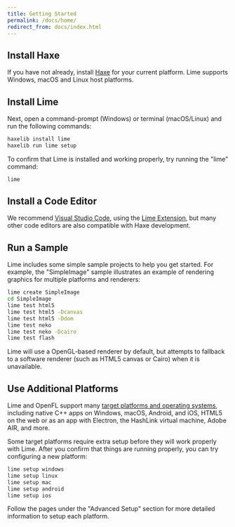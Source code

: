```yaml
---
title: Getting Started
permalink: /docs/home/
redirect_from: docs/index.html
---
```


## Install Haxe

If you have not already, install [Haxe](https://haxe.org/download/) for your current platform. Lime supports Windows, macOS and Linux host platforms.


## Install Lime

Next, open a command-prompt (Windows) or terminal (macOS/Linux) and run the following commands:

```bash
haxelib install lime
haxelib run lime setup
```

To confirm that Lime is installed and working properly, try running the "lime" command:

```bash
lime
```


## Install a Code Editor

We recommend [Visual Studio Code](https://code.visualstudio.com), using the [Lime Extension](https://marketplace.visualstudio.com/items?itemName=openfl.lime-vscode-extension), but many other code editors are also compatible with Haxe development.


## Run a Sample

Lime includes some simple sample projects to help you get started. For example, the "SimpleImage" sample illustrates an example of rendering graphics for multiple platforms and renderers:

```bash
lime create SimpleImage
cd SimpleImage
lime test html5
lime test html5 -Dcanvas
lime test html5 -Ddom
lime test neko
lime test neko -Dcairo
lime test flash
```

Lime will use a OpenGL-based renderer by default, but attempts to fallback to a software renderer (such as HTML5 canvas or Cairo) when it is unavailable.


## Use Additional Platforms

Lime and OpenFL support many [target platforms and operating systems](./targets/), including native C++ apps on Windows, macOS, Android, and iOS, HTML5 on the web or as an app with Electron, the HashLink virtual machine, Adobe AIR, and more.

Some target platforms require extra setup before they will work properly with Lime. After you confirm that things are running properly, you can try configuring a new platform:

```bash
lime setup windows
lime setup linux
lime setup mac
lime setup android
lime setup ios
```

Follow the pages under the "Advanced Setup" section for more detailed information to setup each platform.
